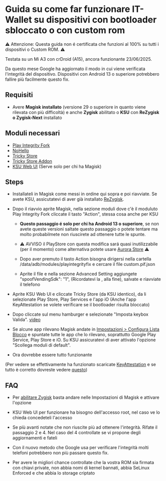 # Guida su come far funzionare IT-Wallet su dispositivi con bootloader sbloccato o con custom rom
⚠️ Attenzione: Questa guida non é certificata che funzioni al 100% su tutti i dispositivi o Custom ROM. ⚠️

Testata su un Mi A3 con crDroid (A15), ancora funzionante 23/06/2025.

Da questo mese Google ha aggiornato il modo in cui viene verificata l'integrità del dispositivo. Dispositivi con Android 13 o superiore potrebbero fallire più facilmente questo fix.

## Requisiti

- Avere **Magisk installato** (versione 29 o superiore in quanto viene rilevata con più difficoltà) e anche **Zygisk** abilitato o **KSU** con **ReZygisk o Zygisk-Next** installato

## Moduli necessari

- [Play Integrity Fork](https://github.com/osm0sis/PlayIntegrityFork/releases)
- [NoHello](https://github.com/MhmRdd/NoHello/releases)
- [Tricky Store](https://github.com/5ec1cff/TrickyStore/releases)
- [Tricky Store Addon](https://github.com/KOWX712/Tricky-Addon-Update-Target-List/releases/)
- [KSU Web UI](https://github.com/5ec1cff/KsuWebUIStandalone/releases/) (Serve solo per chi ha Magisk)

## Steps

- Installateli in Magisk come messi in ordine qui sopra e poi riavviate. Se avete KSU, assicutatevi di aver già installato [ReZygisk](https://github.com/PerformanC/ReZygisk/releases).

- Dopo il riavvio aprite Magisk, nella sezione moduli dove c'è il moduluto Play Integrity Fork cliccate il tasto "Action", stessa cosa anche per KSU
  
	- **Questo passaggio é solo per chi ha Android 13 o superiore**, se non avete queste versioni saltate questo passaggio o potete tentare ma molto probabilmete non riuscirete ad ottenere tutte le spunte.
   
	- ⚠️ AVVISO il PlayStore con questa modifica sará quasi inutilizzabile (per il momento) come alternativa potete usare [Aurora Store](https://f-droid.org/it/packages/com.aurora.store/) ⚠️
  - Dopo aver premuto il tasto Action bisogna dirigersi nella cartella /data/adb/modules/playintegrityfix e cercare il file custom.pif.json
  - Aprite il file e nella sezione Advanced Setting aggiungete "spoofVendingSdk": "1", (Ricordatevi la , alla fine), salvate e riavviate il telefono
    

- Aprite KSU Web UI e cliccate Tricky Store (da KSU identico), da li selezionate Play Store, Play Services e l'app iO (Anche l'app KeyAttestation se volete verificare se il bootloader risulta bloccato)

- Dopo cliccate sul menu hamburger e selezionate "Imposta keybox Valida". [video](video/tricky.mp4)

- Se alcune app rilevano Magisk andate in [Impostazioni > Configura Lista Blocco](video/blocklist.mp4) e spuntate tutte le app che lo rilevano, soprattutto Google Play Service, Play Store e iO. Su KSU assicuratevi di aver attivato l'opzione "Scollega moduli di default".
  
- Ora dovrebbe essere tutto funzionante

(Per vedere se effettivamente ha funzionato scaricate [KeyAttestation](https://github.com/vvb2060/KeyAttestation/releases) e se tutto è corretto dovreste vedere [questo](video/ok.png))

## FAQ

- Per [abilitare Zygisk](video/zygisk.mp4) basta andare nelle Impostazioni di Magisk e attivare l'opzione

- KSU Web UI per funzionare ha bisogno dell'accesso root, nel caso ve lo chieda concedeteli l'accesso

- Se più avanti notate che non riuscite più ad ottenere l'integrità. Rifate il passaggio 2 e 4. Nel caso del 4 controllate se vi propone degli aggiornamenti e fateli

- Con il nuovo metodo che Google usa per verificare l'integrità molti telefoni potrebbero non più passare questo fix.

- Per avere le migliori chance controllate che la vostra ROM sia firmata con chiavi private, non abbia nomi di kernel bannati, abbia SeLinux Enforced e che abbia lo storage criptato

